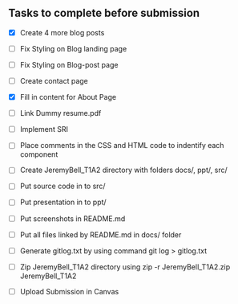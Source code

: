 ## Tasks to complete before submission

- [x] Create 4 more blog posts
- [ ] Fix Styling on Blog landing page
- [ ] Fix Styling on Blog-post page
- [ ] Create contact page
- [x] Fill in content for About Page
- [ ] Link Dummy resume.pdf
- [ ] Implement SRI
- [ ] Place comments in the CSS and HTML code to indentify each component
- [ ] Create JeremyBell_T1A2 directory with folders docs/, ppt/, src/
- [ ] Put source code in to src/
- [ ] Put presentation in to ppt/
- [ ] Put screenshots in README.md
- [ ] Put all files linked by README.md in docs/ folder
- [ ] Generate gitlog.txt by using command git log > gitlog.txt
- [ ] Zip JeremyBell_T1A2 directory using zip -r JeremyBell_T1A2.zip JeremyBell_T1A2
- [ ] Upload Submission in Canvas

